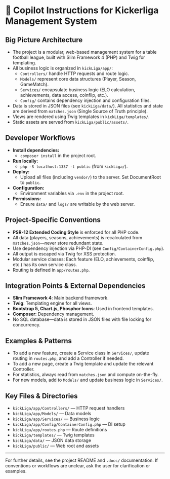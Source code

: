 # 🏓 Copilot Instructions for Kickerliga Management System

## Big Picture Architecture
- The project is a modular, web-based management system for a table football league, built with Slim Framework 4 (PHP) and Twig for templating.
- All business logic is organized in `kickLiga/app/`:
  - `Controllers/` handle HTTP requests and route logic.
  - `Models/` represent core data structures (Player, Season, GameMatch).
  - `Services/` encapsulate business logic (ELO calculation, achievements, data access, coinflip, etc.).
  - `Config/` contains dependency injection and configuration files.
- Data is stored in JSON files (see `kickLiga/data/`). All statistics and state are derived from `matches.json` (Single Source of Truth principle).
- Views are rendered using Twig templates in `kickLiga/templates/`.
- Static assets are served from `kickLiga/public/assets/`.

## Developer Workflows
- **Install dependencies:**
  - `composer install` in the project root.
- **Run locally:**
  - `php -S localhost:1337 -t public` (from `kickLiga/`).
- **Deploy:**
  - Upload all files (including `vendor/`) to the server. Set DocumentRoot to `public`.
- **Configuration:**
  - Environment variables via `.env` in the project root.
- **Permissions:**
  - Ensure `data/` and `logs/` are writable by the web server.

## Project-Specific Conventions
- **PSR-12 Extended Coding Style** is enforced for all PHP code.
- All data (players, seasons, achievements) is recalculated from `matches.json`—never store redundant state.
- Use dependency injection via PHP-DI (see `Config/ContainerConfig.php`).
- All output is escaped via Twig for XSS protection.
- Modular service classes: Each feature (ELO, achievements, coinflip, etc.) has its own service class.
- Routing is defined in `app/routes.php`.

## Integration Points & External Dependencies
- **Slim Framework 4**: Main backend framework.
- **Twig**: Templating engine for all views.
- **Bootstrap 5, Chart.js, Phosphor Icons**: Used in frontend templates.
- **Composer**: Dependency management.
- No SQL database—data is stored in JSON files with file locking for concurrency.

## Examples & Patterns
- To add a new feature, create a Service class in `Services/`, update routing in `routes.php`, and add a Controller if needed.
- To add a new page, create a Twig template and update the relevant Controller.
- For statistics, always read from `matches.json` and compute on-the-fly.
- For new models, add to `Models/` and update business logic in `Services/`.

## Key Files & Directories
- `kickLiga/app/Controllers/` — HTTP request handlers
- `kickLiga/app/Models/` — Data models
- `kickLiga/app/Services/` — Business logic
- `kickLiga/app/Config/ContainerConfig.php` — DI setup
- `kickLiga/app/routes.php` — Route definitions
- `kickLiga/templates/` — Twig templates
- `kickLiga/data/` — JSON data storage
- `kickLiga/public/` — Web root and assets

---

For further details, see the project README and `.docs/` documentation. If conventions or workflows are unclear, ask the user for clarification or examples.

